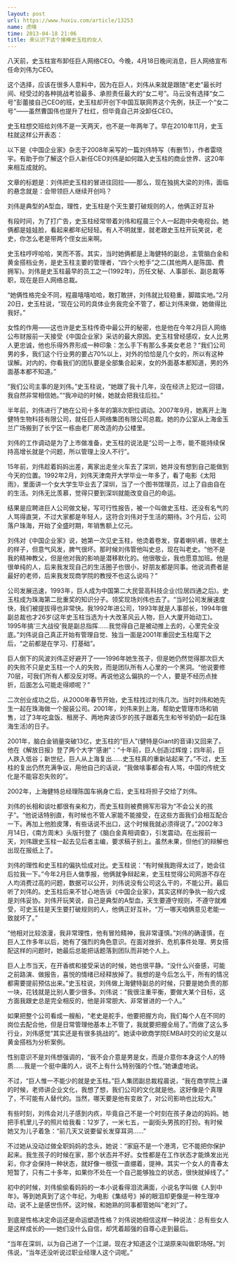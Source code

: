 ```yaml
---
layout: post
url: https://www.huxiu.com/article/13253
name: 虎嗅
time: 2013-04-18 21:06
title: 来认识下这个接棒史玉柱的女人
---
```

八天前，史玉柱宣布卸任巨人网络CEO。今晚，4月18日晚间消息，巨人网络宣布任命刘伟为CEO。

这个选择，应该在很多人意料中，因为在巨人，刘伟从来就是跟随“老史”最长时间、经受过的各种挑战考验最多、承担责任最大的“女二号”。马云没有选择“女二号”彭蕾接自己CEO的班，史玉柱却开创下中国互联网界这个先例，扶正一个“女二号”——虽然曹国伟也提升了杜红，但毕竟自己并没卸任CEO。

史玉柱想交班给刘伟不是一天两天，也不是一年两年了。早在2010年11月，史玉柱就这样公开表态：

以下是《中国企业家》杂志于2008年采写的一篇刘伟特写（有删节），作者雷晓宇。有助于你了解这个巨人新任CEO刘伟是如何踏入史玉柱的商业世界、这20年来相互成就的。

文章的标题是：刘伟把史玉柱的冒进往回拉——那么，现在独挑大梁的刘伟，面临的悬念就是：会带领巨人继续开创吗？

刘伟是典型的A型血，理性，史玉柱是个天生要打破规则的人，他俩正好互补

有段时间，为了打广告，史玉柱经常带着刘伟和程晨三个人一起跑中央电视台。她俩都是娃娃脸，看起来都年纪轻轻。有人不明就里，就老跟史玉柱开玩笑说，老史，你怎么老是带两个侄女出来啊。

史玉柱哼哼哈哈，笑而不答。其实，当时她俩都是上海健特的副总，主管脑白金和黄金搭档业务，是史玉柱主要的管理者，“四个火枪手”之二(其他两人是陈国、费拥军)。刘伟是史玉柱最早的员工之一(1992年)，历任文秘、人事部长、副总裁等职，现在是巨人网络总裁。

“她俩性格完全不同，程晨嘻嘻哈哈，敢打敢拼，刘伟就比较稳重，脚踏实地。”2月20日，史玉柱说，“现在公司的具体业务我完全不管了，都让刘伟来做，她做得比我好。”

女性的作用——这也许是史玉柱传奇中最公开的秘密，也是他在今年2月巨人网络公布财报前一天接受《中国企业家》采访的最大原因。史玉柱曾经感叹，女人比男人更忠诚，他也乐得外界形成一种印象：怎么手下有那么多美女老总？“我们公司男的多，我们这个行业男的要占70%以上，对外的恰恰是几个女的，所以有这种误解。对内的，你看我们的团队要是全部集合起来，女的外面基本都知道，男的外面基本都不知道。”

“我们公司主事的是刘伟。”史玉柱说，“她跟了我十几年，没在经济上犯过一回错，我自然非常相信她。”“我冲动的时候，她就会把我往后拉。”

半年前，刘伟进行了她在公司十多年的第8次职位调动。2007年9月，她离开上海健特生物科技有限公司，就任巨人网络集团有限公司总裁。她的办公室从上海金玉兰广场搬到了长宁区一栋由老厂房改造的办公楼里。

刘伟的工作调动是为了上市做准备，史玉柱的说法是“公司一上市，能不能持续保持高增长就是个问题，所以管理上没人不行”。

15年前，刘伟趁着妈妈出差，离家出走坐火车去了深圳，她并没有想到自己能做到今天的位置。1992年2月，刘伟天津南开大学毕业一年多了，看了电影《太阳雨》，里面讲一个女大学生毕业去了深圳，当了一个图书馆理员，过上了自由自在的生活。刘伟无比羡慕，觉得只要到深圳就能改变自己的命运。

结果是应聘进巨人公司做文秘，写可行性报告，被一个叫做史玉柱、还没有名气的人骂得直哭，不过大家都是年轻人，这符合刘伟对于生活的期待。3个月后，公司落户珠海，开始了全盛时期，年销售额上亿元。

刘伟对《中国企业家》说，她第一次见史玉柱，他烫着卷发，穿着喇叭裤，很老土的样子，但意气风发，脾气很坏。那时候刘伟管他叫史总，现在叫老史。“他不是我的精神教父，但是他对我的影响是潜移默化的。他很敬业，我也愿意加班。他是很单纯的人，后来我发现自己的生活圈子也很小，好朋友都是同事。他说消费者是最好的老师，后来我发现商学院的教授不也这么说吗？”

公司发展迅速，1993年，巨人成为中国第二大民营高科技企业(位居四通之后)。史玉柱成为珠海第二批重奖的知识分子。领奖现场刘伟也去了。“当时公司发展速度快，我们被提拔得也非常快。我1992年进公司，1993年就是人事部长，1994年做副总裁也才26岁(这年史玉柱当选为十大改革风云人物，巨人大厦开始动工)。1995年搞‘三大战役’我是副总指挥……我觉得自己是被动推上去的，心里完全没底。”刘伟说自己真正开始有管理自觉、独当一面是2001年重回史玉柱麾下之后，“之前都是在学习、打基础”。

巨人倒下的风波刘伟正好避开了——1996年她生孩子，但是她仍然觉得那次巨大的失败不只是史玉柱一个人的失败，而是团队所有人心里的一个黑洞。“他说要修70层，可我们所有人都没反对呀。再说他这么偏执的一个人，要是不经历点挫折，后面怎么可能走得顺呢？”

二次创业成功之后，从2000年春节开始，史玉柱找过刘伟几次。当时刘伟和她先生一起在珠海做一个服装公司。2001年，刘伟来到上海，帮助史管理市场和销售，过了3年吃盒饭、租房子、两地奔波(5岁的孩子跟着先生和爷爷奶奶一起在珠海生活)的日子。

2001年，脑白金销量突破13亿，史玉柱的“巨人”(健特是Giant的音译)又回来了。他在《解放日报》登了两个大字“感谢”：“十年前，巨人创造过辉煌；四年前，巨人跌入低谷；新世纪，巨人从上海复出……史玉柱真的重新站起来了。”不过，史玉柱的复出仍然充满争议，用他自己的话说，“我做啥事都会有人骂，中国的传统文化是不能容忍失败的”。

2002年，上海健特总经理陈国车祸身亡后，史玉柱将担子交给了刘伟。

刘伟的长相和谈吐都很有亲和力，而史玉柱则被费拥军形容为“不会公关的孩子”。“他说话特别直，有时候也不管人家能不能接受，在这些方面我们会相互配合一下。再加上他脸皮薄，有些话说不出口，这个时候我就必须得说了。”2002年3月14日，《南方周末》头版刊登了《脑白金真相调查》，引发震动。在出报前一天，刘伟跟史玉柱一起去见后者主编，要求稿子别上。虽然未果，但他们的辩解也出现在报纸上了。

刘伟的理性和史玉柱的偏执恰成对比。史玉柱说：“有时候我跑得太过了，她会往后拉我一下。”今年2月巨人做季报，他俩就争辩起来，史玉柱觉得公司网游不存在人均消费过高的问题，数据可以公开，刘伟说没有公司这么干的，不能公开。最后听了刘伟的。史玉柱后来不甘心地告诉《中国企业家》，其实这样的争执一般六成是刘伟妥协。刘伟开玩笑说，自己是典型的A型血，天生要遵守规则，不遵守就难受，可史玉柱是天生要打破规则的人，他俩正好互补。“万一哪天咱俩意见老能一致就坏了。”

“他相对比较浪漫，我非常理性，他有冒险精神，我非常谨慎。”刘伟的确谨慎，在巨人工作多年以后，她有了强烈的角色意识。在面对挫折、危机事件处理、男女搭配这样的问题时，她最后总能把话题落到团队而非她个人上。

巨人上市当天，在开香槟和接受采访的时候，她也很平静。“没什么兴奋感，可能之前路演、做报告，喜悦的情绪已经释放掉了。我想的是今后怎么干，所有的情况都需要提前预估出来。”史玉柱说，刘伟做上海健特副总的时候，只要是她负责的那一块，花钱就是比别人要少很多。刘伟说：“我很注重平衡，要做大某个目标，这方面我跟史总是完全相反的，他是非常胆大、非常冒进的一个人。”

如果把整个公司看成一艘船，“老史是舵手，他要把握方向，我们每个人在不同的岗位去配合他，但是日常管理他基本上不管了，我就要把握全局了。”而做了这么多行业，刘伟感觉“其实还是有很多挑战的”。她读中欧商学院EMBA时交的论文是以黄金搭档为分析案例。

性别意识不是刘伟想强调的，“我不会介意是男是女，而是介意你本身这个人的特质……我是一个挺中庸的人，说不上有什么特别强的个性。”她谦虚地说。

不过，“巨人惟一不能少的就是史玉柱。”巨人集团副总裁程晨说，“我在商学院上课的时候，老师讲企业文化，我想了想，我们公司的文化就是他。这好像是个真理了，不可能有人替代的。当然，哪天要是他有变故了，对公司影响也比较大。”

有些时刻，刘伟会对儿子感到内疚，毕竟自己不是一个时刻在孩子身边的妈妈。她把手机里儿子的照片给我看：12岁了，一米七五，一副街头男孩的打扮。有时候她又为儿子着急：“前几天又说要留长发穿耳洞……”

不过她从没动过做全职妈妈的念头，她说：“家庭不是一个港湾，它不能把你保护起来。我生孩子的时候在家，那个状态并不好。女性都是在工作状态才能焕发出光彩，你才会保持一种状态，就好像一根弦一直绷着，提神。其实一个女人的青春太短暂了，只有二十多年，如果你不处在一个自己能够独立的状态，很快就掉线了。”

初中的时候，刘伟偷偷看妈妈的一本小说看得泪流满面，小说名字叫做《人到中年》。等到她真到了这个年纪，为电影《集结号》掉的眼泪却更像是一种生理冲动，说不上是感世伤怀。这时候，和她熟的同事都管她叫“老刘”了。

到底是性格决定命运还是命运塑造性格？刘伟说她相信这样一种说法：总有些女人是这样成长的——她们没什么自信，却凭着超强的自尊心走到最后。

“当年在深圳，以为自己进了一个江湖，现在才知道这个江湖原来叫做职场呀。”刘伟说，“当年还没听说过职业经理人这个词呢。”


